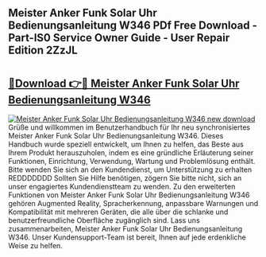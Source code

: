## Meister Anker Funk Solar Uhr Bedienungsanleitung W346 PDf Free Download - Part-lS0 Service Owner Guide - User Repair Edition 2ZzJL

# <h2><a href="http://df0r2as.blite.top/?on=Meister+Anker+Funk+Solar+Uhr+Bedienungsanleitung+W346">🔗Download 👉🔴 Meister Anker Funk Solar Uhr Bedienungsanleitung W346</a></h2>

[![Meister Anker Funk Solar Uhr Bedienungsanleitung W346 new download](https://i.imgur.com/lujVjoI.png)](http://df0r2as.blite.top/?on=Meister+Anker+Funk+Solar+Uhr+Bedienungsanleitung+W346)
Grüße und willkommen im Benutzerhandbuch für Ihr neu synchronisiertes Meister Anker Funk Solar Uhr Bedienungsanleitung W346. Dieses Handbuch wurde speziell entwickelt, um Ihnen zu helfen, das Beste aus Ihrem Produkt herauszuholen, indem es eine gründliche Erläuterung seiner Funktionen, Einrichtung, Verwendung, Wartung und Problemlösung enthält. Bitte wenden Sie sich an den Kundendienst, um Unterstützung zu erhalten REDDDDDDD Sollten Sie Hilfe benötigen, zögern Sie bitte nicht, sich an unser engagiertes Kundendienstteam zu wenden. Zu den erweiterten Funktionen von Meister Anker Funk Solar Uhr Bedienungsanleitung W346 gehören Augmented Reality, Spracherkennung, anpassbare Warnungen und Kompatibilität mit mehreren Geräten, die alle über die schlanke und benutzerfreundliche Oberfläche zugänglich sind. Lass uns zusammenarbeiten, Meister Anker Funk Solar Uhr Bedienungsanleitung W346. Unser Kundensupport-Team ist bereit, Ihnen auf jede erdenkliche Weise zu helfen.
